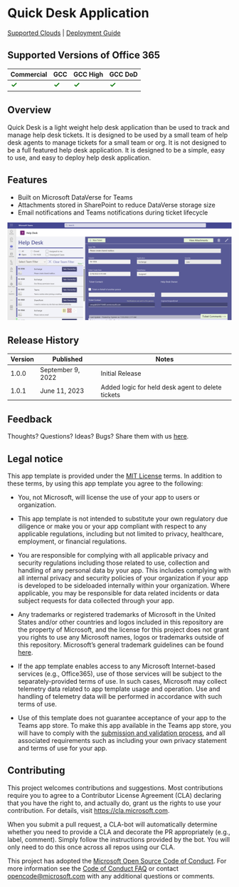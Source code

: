 # Quick Desk Application

[Supported Clouds](https://github.com/FedSolutions/taag-quick-desk/blob/main/docs/DeploymentGuide.md) | [Deployment Guide](https://github.com/FedSolutions/taag-quick-desk/blob/main/docs/Deployment-Guide.md)


## Supported Versions of Office 365
Commercial|GCC|GCC High|GCC DoD
-|-|-|-
![Supported](/docs//assets/supported.png)|![Supported](/docs/assets/supported.png)|![Supported](/docs/assets/supported.png)|![Supported](/docs/assets/supported.png)



## Overview

Quick Desk is a light weight help desk application than be used to track and manage help desk tickets.  It is designed to be used by a small team of help desk agents to manage tickets for a small team or org.  It is not designed to be a full featured help desk application.  It is designed to be a simple, easy to use, and easy to deploy help desk application.

## Features

* Built on Microsoft DataVerse for Teams
* Attachments stored in SharePoint to reduce DataVerse storage size
* Email notifications and Teams notifications during ticket lifecycle

![Usage gif](/docs/assets/QuickDeskOverview.png)


## Release History
Version|Published|Notes
-|-|-
1.0.0 | September 9, 2022 | Initial Release
1.0.1 | June 11, 2023 | Added logic for held desk agent to delete tickets

## Feedback

Thoughts? Questions? Ideas? Bugs? Share them with us [here](https://github.com/FedSolutions/taag-quick-desk/issues/new).

## Legal notice

This app template is provided under the [MIT License](https://github.com/FedSolutions/taag-quick-desk/blob/main/LICENSE) terms.  In addition to these terms, by using this app template you agree to the following:

- You, not Microsoft, will license the use of your app to users or organization. 

- This app template is not intended to substitute your own regulatory due diligence or make you or your app compliant with respect to any applicable regulations, including but not limited to privacy, healthcare, employment, or financial regulations.

- You are responsible for complying with all applicable privacy and security regulations including those related to use, collection and handling of any personal data by your app. This includes complying with all internal privacy and security policies of your organization if your app is developed to be sideloaded internally within your organization. Where applicable, you may be responsible for data related incidents or data subject requests for data collected through your app.

- Any trademarks or registered trademarks of Microsoft in the United States and/or other countries and logos included in this repository are the property of Microsoft, and the license for this project does not grant you rights to use any Microsoft names, logos or trademarks outside of this repository. Microsoft’s general trademark guidelines can be found [here](https://www.microsoft.com/en-us/legal/intellectualproperty/trademarks/usage/general.aspx).

- If the app template enables access to any Microsoft Internet-based services (e.g., Office365), use of those services will be subject to the separately-provided terms of use. In such cases, Microsoft may collect telemetry data related to app template usage and operation. Use and handling of telemetry data will be performed in accordance with such terms of use.

- Use of this template does not guarantee acceptance of your app to the Teams app store. To make this app available in the Teams app store, you will have to comply with the [submission and validation process](https://docs.microsoft.com/en-us/microsoftteams/platform/concepts/deploy-and-publish/appsource/publish), and all associated requirements such as including your own privacy statement and terms of use for your app.

## Contributing

This project welcomes contributions and suggestions.  Most contributions require you to agree to a
Contributor License Agreement (CLA) declaring that you have the right to, and actually do, grant us
the rights to use your contribution. For details, visit https://cla.microsoft.com.

When you submit a pull request, a CLA-bot will automatically determine whether you need to provide
a CLA and decorate the PR appropriately (e.g., label, comment). Simply follow the instructions
provided by the bot. You will only need to do this once across all repos using our CLA.

This project has adopted the [Microsoft Open Source Code of Conduct](https://opensource.microsoft.com/codeofconduct/).
For more information see the [Code of Conduct FAQ](https://opensource.microsoft.com/codeofconduct/faq/) or
contact [opencode@microsoft.com](mailto:opencode@microsoft.com) with any additional questions or comments.


